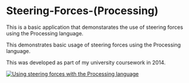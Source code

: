 # Steering-Forces-(Processing)
This is a basic application that demonstarates the use of steering forces using the Processing language.

This demonstrates basic usage of steering forces using the Processing language.

This was developed as part of my university coursework in 2014.


[![Using steering forces with the Processing language](https://img.youtube.com/vi/RB_7XuTWYcs/0.jpg)](https://www.youtube.com/watch?v=RB_7XuTWYcs "Using steering forces with the Processing language")
